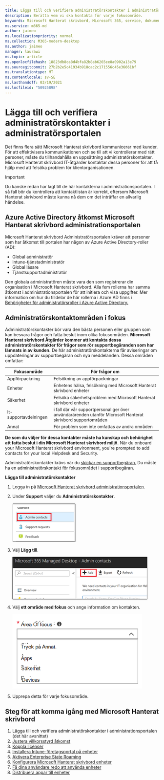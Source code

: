 ```yaml
---
title: Lägga till och verifiera administratörskontakter i administratörsportalen
description: Berätta vem vi ska kontakta för varje fokusområde.
keywords: Microsoft Hanterat skrivbord, Microsoft 365, service, dokumentation
ms.service: m365-md
author: jaimeo
ms.localizationpriority: normal
ms.collection: M365-modern-desktop
ms.author: jaimeo
manager: laurawi
ms.topic: article
ms.openlocfilehash: 18823db8ca8d4bfa82b8ab6265ee8a0902a13e79
ms.sourcegitcommit: 27b2b2e5c41934b918cac2c171556c45e36661bf
ms.translationtype: MT
ms.contentlocale: sv-SE
ms.lasthandoff: 03/19/2021
ms.locfileid: "50925898"
---
```

# <a name="add-and-verify-admin-contacts-in-the-admin-portal"></a>Lägga till och verifiera administratörskontakter i administratörsportalen

Det finns flera sätt Microsoft Hanterat skrivbord kommunicerar med kunder. För att effektivisera kommunikationen och se till att vi kontrollerar med rätt personer, måste du tillhandahålla en uppsättning administratörskontakter. Microsoft Hanterat skrivbord IT-åtgärder kontaktar dessa personer för att få hjälp med att felsöka problem för klientorganisationen.

> [!IMPORTANT]
> Du kanske redan har lagt till de här kontakterna i administrationsportalen. I så fall bör du kontrollera att kontaktlistan är korrekt, eftersom  Microsoft Hanterat skrivbord måste kunna nå dem om det inträffar en allvarlig händelse.

## <a name="azure-active-directory-access-for-microsoft-managed-desktop-admin-portal"></a>Azure Active Directory åtkomst Microsoft Hanterat skrivbord administrationsportalen

Microsoft Hanterat skrivbord Administratörsportalen kräver att personer som har åtkomst till portalen har någon av Azure Active Directory-roller (AD):
- Global administratör
- Intune-tjänstadministratör
- Global läsare
- Tjänstsupportadministratör

Den globala administratören måste vara den som registrerar din organisation i Microsoft Hanterat skrivbord. Alla fem rollerna har samma åtkomst i administrationsportalen för att initiera och visa uppgifter. Mer information om hur du tilldelar de här rollerna i Azure AD finns i [Behörigheter för administratörsroller i Azure Active Directory.](/azure/active-directory/users-groups-roles/directory-assign-admin-roles) 

## <a name="admin-contact-areas-of-focus"></a>Administratörskontaktområden i fokus

Administratörskontakter bör vara den bästa personen eller gruppen som kan besvara frågor och fatta beslut inom olika fokusområden. **Microsoft Hanterat skrivbord Åtgärder kommer att kontakta dessa administratörskontakter för frågor som rör supportbegäranden som har lämnats in av kunden.** De här administratörskontakterna får aviseringar om uppdateringar av supportbegäran och nya meddelanden. Dessa områden omfattar:

Fokusområde | För frågor om
--- | ---
Appförpackning | Felsökning av appförpackningar
Enheter | Enhetens hälsa, felsökning med Microsoft Hanterat skrivbord enheter
Säkerhet | Felsöka säkerhetsproblem med Microsoft Hanterat skrivbord enheter
It-supportavdelningen | i fall där vår supportpersonal ger över användarärenden utanför Microsoft Hanterat skrivbord supportområden 
Annat | För problem som inte omfattas av andra områden

**De som du väljer för dessa kontakter måste ha kunskap och behörighet att fatta beslut i din Microsoft Hanterat skrivbord miljö.** När du onboard your Microsoft Hanterat skrivbord environment, you're prompted to add contacts for your local Helpdesk and Security. 

Administratörskontakter krävs när du [skickar en supportbegäran.](../service-description/support.md) Du måste ha en administratörskontakt för fokusområdet i supportbegäran. 

**Lägga till administratörskontakter**

1.  Logga in på [Microsoft Hanterat skrivbord administrationsportalen](https://aka.ms/mwaasportal). 

2.  Under **Support** väljer du **Administratörskontakter**. 

    ![Supportmenyn, administratörskontakter nästan högst upp markerat](../../media/admincontacts.png)

3. Välj **Lägg till**.

    ![Administrationsportal, knappen Lägg till, till vänster om Exportera och uppdatera](../../media/adminadd.png)

4.  Välj **ett område med fokus** och ange information om kontakten. 

    ![listan över fokusområden, till exempel Andra, Appar och Säkerhet](../../media/areaoffocus.png)

5. Upprepa detta för varje fokusområde. 

## <a name="steps-to-get-started-with-microsoft-managed-desktop"></a>Steg för att komma igång med Microsoft Hanterat skrivbord

1. Lägga till och verifiera administratörskontakter i administrationsportalen (det här avsnittet)
2. [Justera villkorsstyrd åtkomst](conditional-access.md)
3. [Koppla licenser](assign-licenses.md)
4. [Installera Intune-företagsportal på enheter](company-portal.md)
5. [Aktivera Enterprise State Roaming](enterprise-state-roaming.md)
6. [Konfigurera Microsoft Hanterat skrivbord enheter](set-up-devices.md)
7. [Få dina användare redo att använda enheter](get-started-devices.md)
8. [Distribuera appar till enheter](deploy-apps.md)